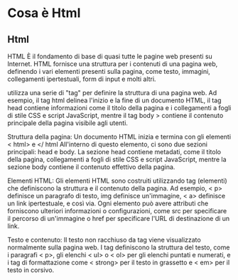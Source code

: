# Cosa è Html

## **Html**

HTML È il fondamento di base di quasi tutte le pagine web presenti su Internet. HTML fornisce una struttura per i contenuti di una pagina web, definendo i vari elementi presenti sulla pagina, come testo, immagini, collegamenti ipertestuali, form di input e molti altri.

utilizza una serie di "tag" per definire la struttura di una pagina web. Ad esempio, il tag html delinea l'inizio e la fine di un documento HTML, il tag head contiene informazioni come il titolo della pagina e i collegamenti a fogli di stile CSS e script JavaScript, mentre il tag body > contiene il contenuto principale della pagina visibile agli utenti.

Struttura della pagina: Un documento HTML inizia e termina con gli elementi < html> e </ html All'interno di questo elemento, ci sono due sezioni principali: head e body. La sezione head contiene metadati, come il titolo della pagina, collegamenti a fogli di stile CSS e script JavaScript, mentre la sezione body contiene il contenuto effettivo della pagina.

Elementi HTML: Gli elementi HTML sono costruiti utilizzando tag (elementi) che definiscono la struttura e il contenuto della pagina. Ad esempio, < p> definisce un paragrafo di testo, img definisce un'immagine, < a> definisce un link ipertestuale, e così via. Ogni elemento può avere attributi che forniscono ulteriori informazioni o configurazioni, come src per specificare il percorso di un'immagine o href per specificare l'URL di destinazione di un link.

Testo e contenuto: Il testo non racchiuso da tag viene visualizzato normalmente sulla pagina web. I tag definiscono la struttura del testo, come i paragrafi < p>, gli elenchi < ul> o < ol> per gli elenchi puntati e numerati, e i tag di formattazione come < strong> per il testo in grassetto e < em> per il testo in corsivo.
